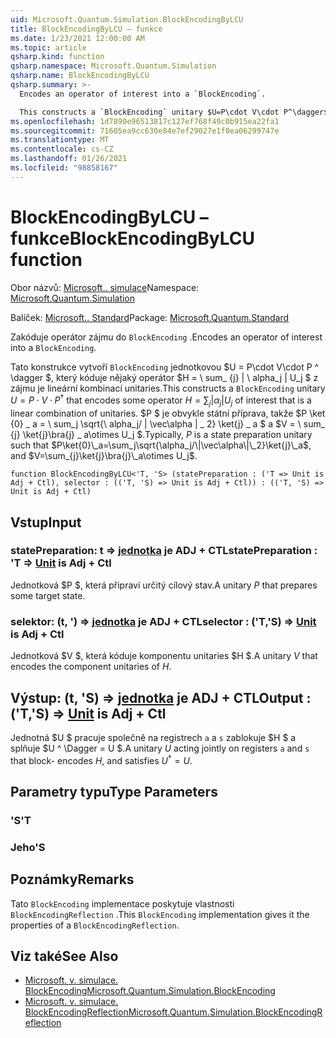 ```yaml
---
uid: Microsoft.Quantum.Simulation.BlockEncodingByLCU
title: BlockEncodingByLCU – funkce
ms.date: 1/23/2021 12:00:00 AM
ms.topic: article
qsharp.kind: function
qsharp.namespace: Microsoft.Quantum.Simulation
qsharp.name: BlockEncodingByLCU
qsharp.summary: >-
  Encodes an operator of interest into a `BlockEncoding`.

  This constructs a `BlockEncoding` unitary $U=P\cdot V\cdot P^\dagger$ that encodes some operator $H=\sum_{j}|\alpha_j|U_j$ of interest that is a linear combination of unitaries. Typically, $P$ is a state preparation unitary such that $P\ket{0}\_a=\sum_j\sqrt{\alpha_j/\|\vec\alpha\|\_2}\ket{j}\_a$, and $V=\sum_{j}\ket{j}\bra{j}\_a\otimes U_j$.
ms.openlocfilehash: 1d7890e96513817c127ef768f49c0b915ea22fa1
ms.sourcegitcommit: 71605ea9cc630e84e7ef29027e1f0ea06299747e
ms.translationtype: MT
ms.contentlocale: cs-CZ
ms.lasthandoff: 01/26/2021
ms.locfileid: "98858167"
---
```

# <a name="blockencodingbylcu-function"></a><span data-ttu-id="8bea0-102">BlockEncodingByLCU – funkce</span><span class="sxs-lookup"><span data-stu-id="8bea0-102">BlockEncodingByLCU function</span></span>

<span data-ttu-id="8bea0-103">Obor názvů: [Microsoft.. simulace](xref:Microsoft.Quantum.Simulation)</span><span class="sxs-lookup"><span data-stu-id="8bea0-103">Namespace: [Microsoft.Quantum.Simulation](xref:Microsoft.Quantum.Simulation)</span></span>

<span data-ttu-id="8bea0-104">Balíček: [Microsoft.. Standard](https://nuget.org/packages/Microsoft.Quantum.Standard)</span><span class="sxs-lookup"><span data-stu-id="8bea0-104">Package: [Microsoft.Quantum.Standard](https://nuget.org/packages/Microsoft.Quantum.Standard)</span></span>


<span data-ttu-id="8bea0-105">Zakóduje operátor zájmu do `BlockEncoding` .</span><span class="sxs-lookup"><span data-stu-id="8bea0-105">Encodes an operator of interest into a `BlockEncoding`.</span></span>

<span data-ttu-id="8bea0-106">Tato konstrukce vytvoří `BlockEncoding` jednotkovou $U = P\cdot V\cdot P ^ \dagger $, který kóduje nějaký operátor $H = \ sum_ {j} | \ alpha_j | U_j $ z zájmu je lineární kombinací unitaries.</span><span class="sxs-lookup"><span data-stu-id="8bea0-106">This constructs a `BlockEncoding` unitary $U=P\cdot V\cdot P^\dagger$ that encodes some operator $H=\sum_{j}|\alpha_j|U_j$ of interest that is a linear combination of unitaries.</span></span> <span data-ttu-id="8bea0-107">$P $ je obvykle státní příprava, takže $P \ket {0} \_ a = \ sum_j \sqrt{\ alpha_j/ \| \vec\alpha \| \_ 2} \ket{j} \_ a $ a $V = \ sum_ {j} \ket{j}\bra{j} \_ a\otimes U_j $.</span><span class="sxs-lookup"><span data-stu-id="8bea0-107">Typically, $P$ is a state preparation unitary such that $P\ket{0}\_a=\sum_j\sqrt{\alpha_j/\|\vec\alpha\|\_2}\ket{j}\_a$, and $V=\sum_{j}\ket{j}\bra{j}\_a\otimes U_j$.</span></span>

```qsharp
function BlockEncodingByLCU<'T, 'S> (statePreparation : ('T => Unit is Adj + Ctl), selector : (('T, 'S) => Unit is Adj + Ctl)) : (('T, 'S) => Unit is Adj + Ctl)
```


## <a name="input"></a><span data-ttu-id="8bea0-108">Vstup</span><span class="sxs-lookup"><span data-stu-id="8bea0-108">Input</span></span>

### <a name="statepreparation--t--unit--is-adj--ctl"></a><span data-ttu-id="8bea0-109">statePreparation: t => [jednotka](xref:microsoft.quantum.lang-ref.unit)  je ADJ + CTL</span><span class="sxs-lookup"><span data-stu-id="8bea0-109">statePreparation : 'T => [Unit](xref:microsoft.quantum.lang-ref.unit)  is Adj + Ctl</span></span>

<span data-ttu-id="8bea0-110">Jednotková $P $, která připraví určitý cílový stav.</span><span class="sxs-lookup"><span data-stu-id="8bea0-110">A unitary $P$ that prepares some target state.</span></span>


### <a name="selector--ts--unit--is-adj--ctl"></a><span data-ttu-id="8bea0-111">selektor: (t, ') => [jednotka](xref:microsoft.quantum.lang-ref.unit)  je ADJ + CTL</span><span class="sxs-lookup"><span data-stu-id="8bea0-111">selector : ('T,'S) => [Unit](xref:microsoft.quantum.lang-ref.unit)  is Adj + Ctl</span></span>

<span data-ttu-id="8bea0-112">Jednotková $V $, která kóduje komponentu unitaries $H $.</span><span class="sxs-lookup"><span data-stu-id="8bea0-112">A unitary $V$ that encodes the component unitaries of $H$.</span></span>



## <a name="output--ts--unit--is-adj--ctl"></a><span data-ttu-id="8bea0-113">Výstup: (t, 'S) => [jednotka](xref:microsoft.quantum.lang-ref.unit)  je ADJ + CTL</span><span class="sxs-lookup"><span data-stu-id="8bea0-113">Output : ('T,'S) => [Unit](xref:microsoft.quantum.lang-ref.unit)  is Adj + Ctl</span></span>

<span data-ttu-id="8bea0-114">Jednotná $U $ pracuje společně na registrech `a` a `s` zablokuje $H $ a splňuje $U ^ \Dagger = U $.</span><span class="sxs-lookup"><span data-stu-id="8bea0-114">A unitary $U$ acting jointly on registers `a` and `s` that block- encodes $H$, and satisfies $U^\dagger = U$.</span></span>

## <a name="type-parameters"></a><span data-ttu-id="8bea0-115">Parametry typu</span><span class="sxs-lookup"><span data-stu-id="8bea0-115">Type Parameters</span></span>

### <a name="t"></a><span data-ttu-id="8bea0-116">'S</span><span class="sxs-lookup"><span data-stu-id="8bea0-116">'T</span></span>


### <a name="s"></a><span data-ttu-id="8bea0-117">Jeho</span><span class="sxs-lookup"><span data-stu-id="8bea0-117">'S</span></span>



## <a name="remarks"></a><span data-ttu-id="8bea0-118">Poznámky</span><span class="sxs-lookup"><span data-stu-id="8bea0-118">Remarks</span></span>

<span data-ttu-id="8bea0-119">Tato `BlockEncoding` implementace poskytuje vlastnosti `BlockEncodingReflection` .</span><span class="sxs-lookup"><span data-stu-id="8bea0-119">This `BlockEncoding` implementation gives it the properties of a `BlockEncodingReflection`.</span></span>

## <a name="see-also"></a><span data-ttu-id="8bea0-120">Viz také</span><span class="sxs-lookup"><span data-stu-id="8bea0-120">See Also</span></span>

- [<span data-ttu-id="8bea0-121">Microsoft. v. simulace. BlockEncoding</span><span class="sxs-lookup"><span data-stu-id="8bea0-121">Microsoft.Quantum.Simulation.BlockEncoding</span></span>](xref:Microsoft.Quantum.Simulation.BlockEncoding)
- [<span data-ttu-id="8bea0-122">Microsoft. v. simulace. BlockEncodingReflection</span><span class="sxs-lookup"><span data-stu-id="8bea0-122">Microsoft.Quantum.Simulation.BlockEncodingReflection</span></span>](xref:Microsoft.Quantum.Simulation.BlockEncodingReflection)